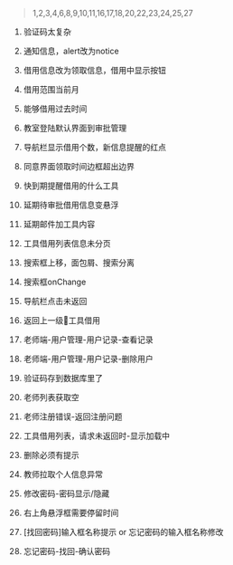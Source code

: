 > 1,2,3,4,6,8,9,10,11,16,17,18,20,22,23,24,25,27

1. 验证码太复杂
2. 通知信息，alert改为notice
3. 借用信息改为领取信息，借用中显示按钮
4. 借用范围当前月
5. 能够借用过去时间

6. 教室登陆默认界面到审批管理
7. 导航栏显示借用个数，新信息提醒的红点
8. 同意界面领取时间边框超出边界
9. 快到期提醒借用的什么工具
10. 延期待审批借用信息变悬浮
11. 延期邮件加工具内容
12. 工具借用列表信息未分页
13. 搜索框上移，面包屑、搜索分离
14. 搜索框onChange
15. 导航栏点击未返回
16. 返回上一级🔗工具借用
17. 老师端-用户管理-用户记录-查看记录
18. 老师端-用户管理-用户记录-删除用户
19. 验证码存到数据库里了
20. 老师列表获取空
21. 老师注册错误-返回注册问题
22. 工具借用列表，请求未返回时-显示加载中
23. 删除必须有提示
24. 教师拉取个人信息异常
25. 修改密码-密码显示/隐藏
26. 右上角悬浮框需要停留时间
27. [找回密码]输入框名称提示 or 忘记密码的输入框名称修改
28. 忘记密码-找回-确认密码

